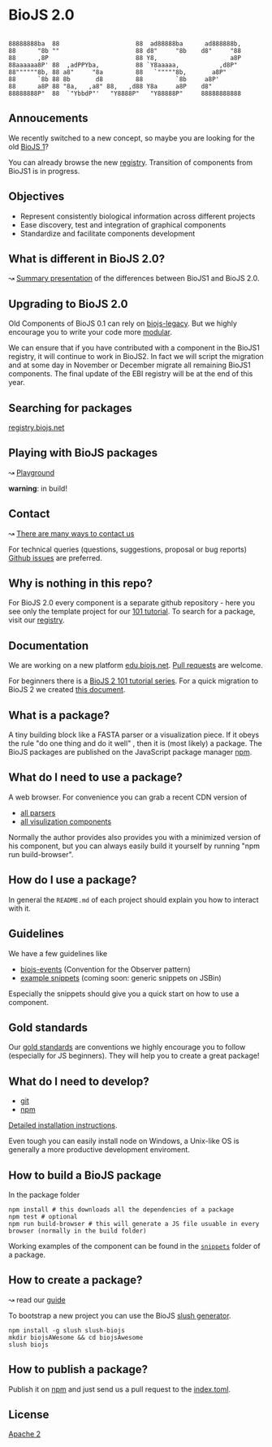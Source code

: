 BioJS 2.0
=========

```

88888888ba  88                     88  ad88888ba      ad888888b,  
88      "8b ""                     88 d8"     "8b    d8"     "88  
88      ,8P                        88 Y8,                    a8P  
88aaaaaa8P' 88  ,adPPYba,          88 `Y8aaaaa,           ,d8P"   
88""""""8b, 88 a8"     "8a         88   `"""""8b,       a8P"      
88      `8b 88 8b       d8         88         `8b     a8P'        
88      a8P 88 "8a,   ,a8" 88,   ,d88 Y8a     a8P    d8"          
88888888P"  88  `"YbbdP"'   "Y8888P"   "Y88888P"     88888888888 

 ```

Annoucements
----------------

We recently switched to a new concept, so maybe you are looking for the old [BioJS 1](https://github.com/biojs/biojs1)?

You can already browse the new [registry][registry]. Transition of components from BioJS1 is in progress.

Objectives
----------

* Represent consistently biological information across different projects
* Ease discovery, test and integration of graphical components
* Standardize and facilitate components development

What is different in BioJS 2.0?
-------------------------------

↝ [Summary presentation](https://docs.google.com/presentation/d/17Q4olwMEd0hFKa0MA01Dx9RHEWbNiI1hJ0Ng2v_1D30/) of the differences between BioJS1 and BioJS 2.0.

Upgrading to BioJS 2.0
----------------------

Old Components of BioJS 0.1 can rely on [biojs-legacy][migrationguide]. But we highly encourage you to write your code more [modular][101].

We can ensure that if you have contributed with a component in the BioJS1 registry, it will continue to work in BioJS2.
In fact we will script the migration and at some day in November or December migrate all remaining BioJS1 components.
The final update of the EBI registry will be at the end of this year.

Searching for packages
----------------------

[registry.biojs.net](http://registry.biojs.net)

Playing with BioJS packages
-----------------------------

↝ [Playground](http://edu.biojs.net/categories/playground/index.html)

__warning__: in build!

Contact
-------

↝ [There are many ways to contact us](http://biojs.net/get_involved.html)

For technical queries (questions, suggestions, proposal or bug reports) [Github issues](https://github.com/biojs/biojs/issues) are preferred.


Why is nothing in this repo?
---------------------------

For BioJS 2.0 every component is a separate github repository - here you see only the template project for our  [101 tutorial][101]. To search for a package, visit our [registry][registry].

Documentation
--------------

We are working on a new platform [edu.biojs.net](http://edu.biojs.net/).
[Pull requests](https://github.com/biojs/tutorials) are welcome.

For beginners there is a [BioJS 2 101 tutorial series][101].
For a quick migration to BioJS 2 we created [this document][migrationguide].

What is a package?
------------------

A tiny building block like a FASTA parser or a visualization piece. If it obeys the rule "do one thing and do it well" , then it is (most likely) a package. The BioJS packages are published on the JavaScript package manager [npm](npmjs.org).

What do I need to use a package?
-------------------------------

A web browser. For convenience you can grab a recent CDN version of

* [all parsers](https://github.com/biojs/biojs-meta-parser)
* [all visulization components](https://github.com/biojs/biojs-meta-vis)

Normally the author provides also provides you with a minimized version of his component, but you can always easily build it yourself by running "npm run build-browser".

How do I use a package?
-------------------------------

In general the `README.md` of each project should explain you how to interact with it.

Guidelines
-----------

We have a few guidelines like 

* [biojs-events](https://github.com/biojs/biojs-events) (Convention for the Observer pattern)
* [example snippets](https://github.com/greenify/biojs-sniper) (coming soon: generic snippets on JSBin)

Especially the snippets should give you a quick start on how to use a component.

Gold standards
--------------

Our [gold standards](http://edu.biojs.net/series/101/70_gold_standard.html) are conventions we highly encourage you to follow (especially for JS beginners). They will help you to create a great package!

What do I need to develop?
-------------------------------

* [git](https://try.github.io/levels/1/challenges/1)
* [npm](http://nodejs.org/download/)


[Detailed installation instructions](http://edu.biojs.net/series/101/02_getting_started.html).

Even tough you can easily install node on Windows, a Unix-like OS is generally a more productive development enviroment.

How to build a BioJS package
----------------------------

In the package folder

```
npm install # this downloads all the dependencies of a package
npm test # optional
npm run build-browser # this will generate a JS file usuable in every browser (normally in the build folder)
```

Working examples of the component can be found in the [`snippets`](https://github.com/greenify/biojs-sniper) folder of a package.


How to create a package?
-------------------------

↝ read our [guide][101]

To bootstrap a new project you can use the BioJS [slush generator](https://github.com/biojs/slush-biojs).

```
npm install -g slush slush-biojs
mkdir biojsAWesome && cd biojsAwesome
slush biojs
```

How to publish a package?
-------------------------

Publish it on [npm](npmjs.org) and just send us a pull request to the [index.toml](https://github.com/biojs/registry/blob/master/index.toml).

License
-------

[Apache 2](http://www.apache.org/licenses/LICENSE-2.0)


[101]: http://edu.biojs.net/categories/101_tutorial/index.html
[migrationguide]: http://edu.biojs.net/tutorials/aQuickGuideForMigrating.html
[registry]: http://registry.biojs.net/client/
